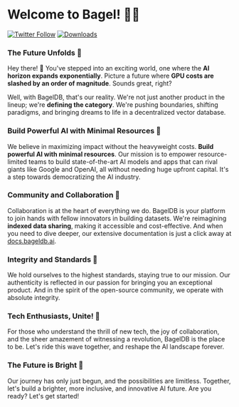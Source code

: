 # Welcome to Bagel! 🥯🚀

[![Twitter Follow](https://img.shields.io/twitter/follow/bagel_network?style=social)](https://twitter.com/bagel_network)
[![Downloads](https://static.pepy.tech/badge/betabageldb)](https://pepy.tech/project/betabageldb)

### **The Future Unfolds** 🥯

Hey there! 👋 You've stepped into an exciting world, one where the **AI horizon expands exponentially**. Picture a future where **GPU costs are slashed by an order of magnitude**. Sounds great, right? 

Well, with BagelDB, that's our reality. We're not just another product in the lineup; we're **defining the category**. We're pushing boundaries, shifting paradigms, and bringing dreams to life in a decentralized vector database.

### **Build Powerful AI with Minimal Resources** 🥯

We believe in maximizing impact without the heavyweight costs. **Build powerful AI with minimal resources**. Our mission is to empower resource-limited teams to build state-of-the-art AI models and apps that can rival giants like Google and OpenAI, all without needing huge upfront capital. It's a step towards democratizing the AI industry. 

### **Community and Collaboration** 🥯

Collaboration is at the heart of everything we do. BagelDB is your platform to join hands with fellow innovators in building datasets. We're reimagining **indexed data sharing**, making it accessible and cost-effective. And when you need to dive deeper, our extensive documentation is just a click away at [docs.bageldb.ai](https://docs.bageldb.ai).

### **Integrity and Standards** 🥯

We hold ourselves to the highest standards, staying true to our mission. Our authenticity is reflected in our passion for bringing you an exceptional product. And in the spirit of the open-source community, we operate with absolute integrity.

### **Tech Enthusiasts, Unite!** 🥯

For those who understand the thrill of new tech, the joy of collaboration, and the sheer amazement of witnessing a revolution, BagelDB is the place to be. Let's ride this wave together, and reshape the AI landscape forever.

### **The Future is Bright** 🥯

Our journey has only just begun, and the possibilities are limitless. Together, let's build a brighter, more inclusive, and innovative AI future. Are you ready? Let's get started!
